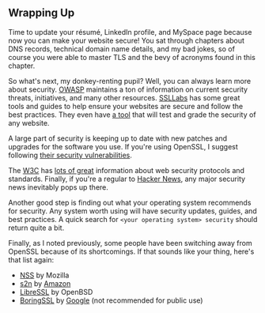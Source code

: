 ## Wrapping Up

Time to update your résumé, LinkedIn profile, and MySpace page because now you can make your website secure! You sat through chapters about DNS records, technical domain name details, and my bad jokes, so of course you were able to master TLS and the bevy of acronyms found in this chapter.

So what's next, my donkey-renting pupil? Well, you can always learn more about security. [OWASP](https://www.owasp.org/) maintains a ton of information on current security threats, initiatives, and many other resources. [SSLLabs](https://www.ssllabs.com) has some great tools and guides to help ensure your websites are secure and follow the best practices. They even have [a tool](https://www.ssllabs.com/ssltest/index.html) that will test and grade the security of any website.

A large part of security is keeping up to date with new patches and upgrades for the software you use. If you're using OpenSSL, I suggest following [their security vulnerabilities](https://www.openssl.org/news/vulnerabilities.html).

The [W3C](https://www.w3.org) has [lots of great](https://www.w3.org/2001/tag/doc/web-https) information about web security protocols and standards. Finally, if you're a regular to [Hacker News](https://news.ycombinator.com), any major security news inevitably pops up there.

Another good step is finding out what your operating system recommends for security. Any system worth using will have security updates, guides, and best practices. A quick search for `<your operating system> security` should return quite a bit.

Finally, as I noted previously, some people have been switching away from OpenSSL because of its shortcomings. If that sounds like your thing, here's that list again:

* [NSS](https://developer.mozilla.org/en-US/docs/Mozilla/Projects/NSS) by Mozilla
* [s2n](https://github.com/awslabs/s2n) by [Amazon](https://blogs.aws.amazon.com/security/post/TxCKZM94ST1S6Y/Introducing-s2n-a-New-Open-Source-TLS-Implementation)
* [LibreSSL](http://www.libressl.org) by OpenBSD
* [BoringSSL](https://boringssl.googlesource.com/boringssl/) by [Google](https://www.imperialviolet.org/2015/10/17/boringssl.html) (not recommended for public use)
